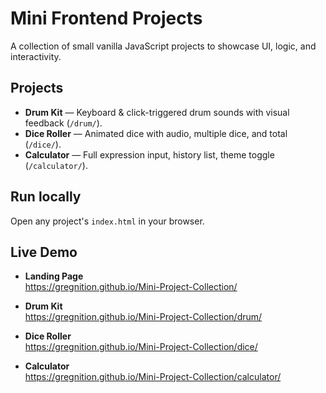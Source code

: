 # Mini Frontend Projects

A collection of small vanilla JavaScript projects to showcase UI, logic, and interactivity.

## Projects
- **Drum Kit** — Keyboard & click-triggered drum sounds with visual feedback (`/drum/`).
- **Dice Roller** — Animated dice with audio, multiple dice, and total (`/dice/`).
- **Calculator** — Full expression input, history list, theme toggle (`/calculator/`).

## Run locally
Open any project's `index.html` in your browser.

## Live Demo

- **Landing Page**  
  https://gregnition.github.io/Mini-Project-Collection/

- **Drum Kit**  
  https://gregnition.github.io/Mini-Project-Collection/drum/

- **Dice Roller**  
  https://gregnition.github.io/Mini-Project-Collection/dice/

- **Calculator**  
  https://gregnition.github.io/Mini-Project-Collection/calculator/
